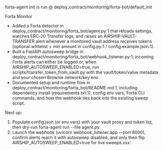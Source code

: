 forta-agent init is run @ deploy_contract/monitoring/forta-bot/default_init

Forta Monitor

  - Added a Forta detector in deploy_contract/monitoring/forta_bot/agent.py:1 that reloads settings, watches ERC‑20
  Transfer logs, and raises an AIRSHIP-VAULT-TRANSFER alert whenever a monitored vault address receives tokens
  (optional whitelist + min amount in config.py:1 / config.example.json:1).
  - Built a FastAPI autosweep bridge in deploy_contract/monitoring/forta_bot/webhook_listener.py:1; incoming Forta
  alerts can either be logged or, when AIRSHIP_AUTOSWEEP_ENABLED=true, run scripts/transfer_token_from_vault.py
  with the vault/token/value metadata and your chosen Brownie network/key env.
  - Documented setup and runtime flow in deploy_contract/monitoring/forta_bot/README.md:1, including dependency
  install (requirements.txt:1), config env vars, Forta CLI commands, and how the webhook ties back into the
  existing sweep script.

  Next up:

  1. Populate config.json (or env vars) with your vault proxy and token list, then dry-run forta-agent run --file
  agent.py.
  2. Launch the webhook (uvicorn webhook_listener:app --port 8000), confirm alerts reach it with autosweep
  disabled, and only then flip AIRSHIP_AUTOSWEEP_ENABLED=true for live sweeps.xxx`
